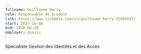 ```yaml
---
fullname: Guillaume Harry
role: Responsable de produit
link: https://www.linkedin.com/in/guillaume-harry-32885637/
start: 2017-10-18
end: 2018-06-20
employer: dinsic
---
```


Spécialiste Gestion des Identités et des Accès
